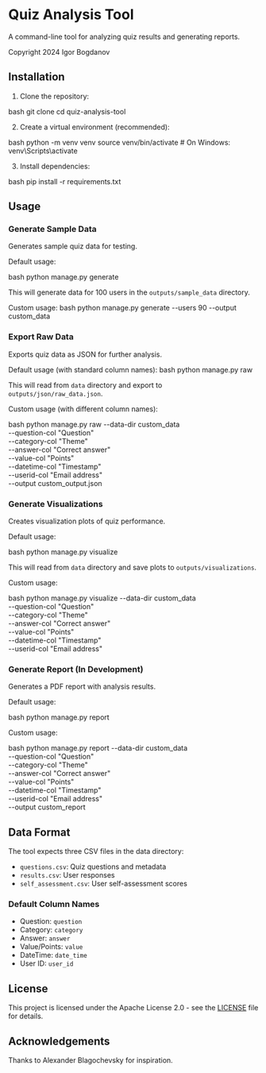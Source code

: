 # Quiz Analysis Tool

A command-line tool for analyzing quiz results and generating reports.

Copyright 2024 Igor Bogdanov

## Installation

1. Clone the repository:

bash
git clone <repository-url>
cd quiz-analysis-tool

2. Create a virtual environment (recommended):

bash
python -m venv venv
source venv/bin/activate # On Windows: venv\Scripts\activate

3. Install dependencies:

bash
pip install -r requirements.txt


## Usage

### Generate Sample Data

Generates sample quiz data for testing.

Default usage:

bash
python manage.py generate

This will generate data for 100 users in the `outputs/sample_data` directory.

Custom usage:
bash
python manage.py generate --users 90 --output custom_data

### Export Raw Data

Exports quiz data as JSON for further analysis.

Default usage (with standard column names):
bash
python manage.py raw

This will read from `data` directory and export to `outputs/json/raw_data.json`.

Custom usage (with different column names):

bash
python manage.py raw --data-dir custom_data \
--question-col "Question" \
--category-col "Theme" \
--answer-col "Correct answer" \
--value-col "Points" \
--datetime-col "Timestamp" \
--userid-col "Email address" \
--output custom_output.json

### Generate Visualizations

Creates visualization plots of quiz performance.

Default usage:

bash
python manage.py visualize

This will read from `data` directory and save plots to `outputs/visualizations`.

Custom usage:

bash
python manage.py visualize --data-dir custom_data \
--question-col "Question" \
--category-col "Theme" \
--answer-col "Correct answer" \
--value-col "Points" \
--datetime-col "Timestamp" \
--userid-col "Email address"

### Generate Report (In Development)

Generates a PDF report with analysis results.

Default usage:

bash
python manage.py report


Custom usage:

bash
python manage.py report --data-dir custom_data \
--question-col "Question" \
--category-col "Theme" \
--answer-col "Correct answer" \
--value-col "Points" \
--datetime-col "Timestamp" \
--userid-col "Email address" \
--output custom_report

## Data Format

The tool expects three CSV files in the data directory:
- `questions.csv`: Quiz questions and metadata
- `results.csv`: User responses
- `self_assessment.csv`: User self-assessment scores

### Default Column Names
- Question: `question`
- Category: `category`
- Answer: `answer`
- Value/Points: `value`
- DateTime: `date_time`
- User ID: `user_id`

## License

This project is licensed under the Apache License 2.0 - see the [LICENSE](LICENSE) file for details.


## Acknowledgements

Thanks to Alexander Blagochevsky for inspiration.
